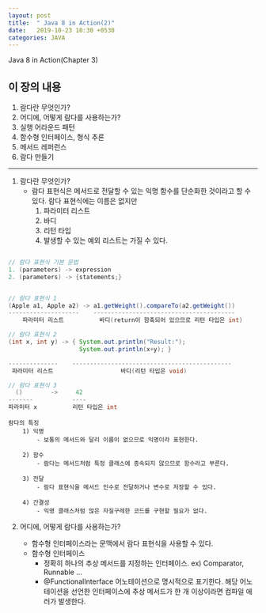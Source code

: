 ```yaml
---
layout: post
title:  " Java 8 in Action(2)"
date:   2019-10-23 10:30 +0530
categories: JAVA
---
```

Java 8 in Action(Chapter 3)

이 장의 내용
---
1. 람다란 무엇인가?
2. 어디에, 어떻게 람다를 사용하는가?
3. 실행 어라운드 패턴
4. 함수형 인터페이스, 형식 추론
5. 메서드 레퍼런스
6. 람다 만들기
---

1. 람다란 무엇인가?
    - 람다 표현식은 메서드로 전달할 수 있는 익명 함수를 단순화한 것이라고 할 수 있다.
      람다 표현식에는 이름은 없지만
      1) 파라미터 리스트
      2) 바디
      3) 리턴 타입
      4) 발생할 수 있는 예외 리스트는 가질 수 있다.

```java

// 람다 표현식 기본 문법
1. (parameters) -> expression
2. (parameters) -> {statements;}


// 람다 표현식 1
(Apple a1, Apple a2) -> a1.getWeight().compareTo(a2.getWeight())
--------------------    ----------------------------------------
    파라미터 리스트          바디(return이 함축되어 있으므로 리턴 타입은 int)

// 람다 표현식 2
(int x, int y) -> { System.out.println("Result:");
                    System.out.println(x+y); }

--------------    ---------------------------------------------
 파라미터 리스트                   바디(리턴 타입은 void)

// 람다 표현식 3
  ()        ->     42
-------           ----
파라미터 x          리턴 타입은 int
```

    람다의 특징
        1) 익명
            - 보통의 메서드와 달리 이름이 없으므로 익명이라 표현한다.

        2) 함수
            - 람다는 메서드처럼 특정 클래스에 종속되지 않으므로 함수라고 부른다.

        3) 전달
            - 람다 표현식을 메서드 인수로 전달하거나 변수로 저장할 수 있다.

        4) 간결성
            - 익명 클래스처럼 많은 자질구레한 코드를 구현할 필요가 없다.

2. 어디에, 어떻게 람다를 사용하는가?
    - 함수형 인터페이스라는 문맥에서 람다 표현식을 사용할 수 있다.

    * 함수형 인터페이스
        - 정확히 하나의 추상 메서드를 지정하는 인터페이스.
            ex) Comparator, Runnable ...
        - @FunctionalInterface 어노테이션으로 명시적으로 표기한다.
          해당 어노테이션을 선언한 인터페이스에 추상 메서드가 한 개 이상이라면 컴파일 에러가 발생한다.







